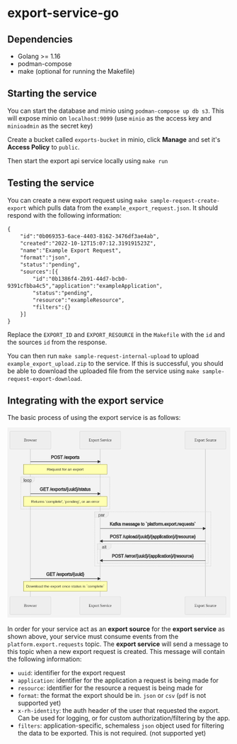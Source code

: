 # export-service-go

## Dependencies
- Golang >= 1.16
- podman-compose
- make (optional for running the Makefile)
## Starting the service
You can start the database and minio using `podman-compose up db s3`. This will expose minio on `localhost:9099` 
(use `minio` as the access key and `minioadmin` as the secret key)

Create a bucket called `exports-bucket` in minio, click **Manage** and set it's **Access Policy** to `public`.

Then start the export api service locally using `make run`

## Testing the service
You can create a new export request using `make sample-request-create-export` which pulls data from the `example_export_request.json`. It should respond with the following information:
```
{
    "id":"0b069353-6ace-4403-8162-3476df3ae4ab",
    "created":"2022-10-12T15:07:12.319191523Z",
    "name":"Example Export Request",
    "format":"json",
    "status":"pending",
    "sources":[{
        "id":"0b1386f4-2b91-44d7-bcb0-9391cfbba4c5","application":"exampleApplication",
        "status":"pending",
        "resource":"exampleResource",
        "filters":{}
    }]
}
```
Replace the `EXPORT_ID` and `EXPORT_RESOURCE` in the `Makefile` with the `id` and the sources `id` from the response.

You can then run `make sample-request-internal-upload` to upload `example_export_upload.zip` to the service. If this is successful, you should be able to download the uploaded file from the service using `make sample-request-export-download`.

## Integrating with the export service
The basic process of using the export service is as follows:

![Requesting an export](docs/request-export.png)

In order for your service act as an **export source** for the **export service** as shown above, your service must consume events from the `platform.export.requests` topic. The **export service** will send a message to this topic when a new export request is created. This message will contain the following information:

- `uuid`: identifier for the export request
- `application`: identifier for the application a request is being made for
- `resource`: identifier for the resource a request is being made for
- `format`: the format the export should be in. `json` or `csv` (`pdf` is not supported yet)
- `x-rh-identity`: the auth header of the user that requested the export. Can be used for logging, or for custom authorization/filtering by the app.
- `filters`: application-specific, schemaless `json` object used for filtering the data to be exported. This is not required. (not supported yet)
